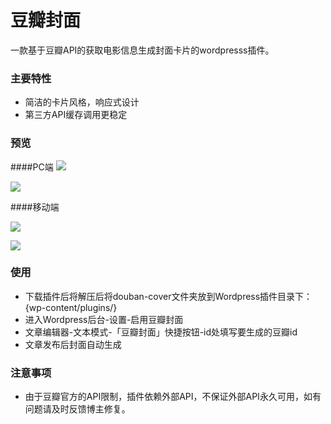 # 豆瓣封面
一款基于豆瓣API的获取电影信息生成封面卡片的wordpresss插件。
### 主要特性
- 简洁的卡片风格，响应式设计
- 第三方API缓存调用更稳定

### 预览

####PC端
[![](https://ww2.sinaimg.cn/large/007vLMz8ly1g19ar0xagvj30yc0iqatr.jpg)](https://www.lylares.com/a-wordpress-plugin-of-douban-movie.html"WordPress豆瓣封面插件")

[![](https://ww2.sinaimg.cn/large/007vLMz8ly1g19arkpt0bj30xi0q81fg.jpg)](https://www.lylares.com/a-wordpress-plugin-of-douban-movie.html"WordPress豆瓣封面插件")

####移动端

[![](https://ww2.sinaimg.cn/large/007vLMz8ly1g19ak2l9mfj30xp0u07wh.jpg)](https://www.lylares.com/a-wordpress-plugin-of-douban-movie.html"WordPress豆瓣封面插件")

[![](https://ww2.sinaimg.cn/large/007vLMz8ly1g19akkwr2zj30u017we81.jpg)](https://www.lylares.com/a-wordpress-plugin-of-douban-movie.html"WordPress豆瓣封面插件")


### 使用
- 下载插件后将解压后将douban-cover文件夹放到Wordpress插件目录下：{wp-content/plugins/}
- 进入Wordpress后台-设置-启用豆瓣封面
- 文章编辑器-文本模式-「豆瓣封面」快捷按钮-id处填写要生成的豆瓣id
- 文章发布后封面自动生成

### 注意事项
- 由于豆瓣官方的API限制，插件依赖外部API，不保证外部API永久可用，如有问题请及时反馈博主修复。

